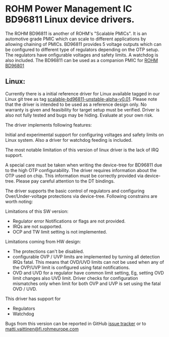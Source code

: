 # ROHM Power Management IC BD96811 Linux device drivers.

The ROHM BD96811 is another of ROHM's "Scalable PMICs". It is an automotive grade PMIC which can scale to different applications by allowing chaining of PMICs. BD96811 provides 5 voltage outputs which can be configured to different type of regulators depending on the OTP setup. The regulators have onfigurable voltages and safety limits. A watchdog is also included. The BD96811 can be used as a companion PMIC for [ROHM BD96801](../BD96801)

## Linux:

Currently there is a initial reference driver for Linux available tagged in our Linux git tree as tag [scalable-bd96811-unstable-alpha-v0.01](https://github.com/RohmSemiconductor/Linux-Kernel-PMIC-Drivers/releases/tag/scalable-bd96811-unstable-alpha-v0.01).
Please note that the driver is intended to be used as a reference design only. No warranty is given and feasibility for target setup must be verified. Driver is also not fully tested and bugs may be hiding. Evaluate at your own risk.

The driver implements following features:

Initial and experimental support for configuring voltages and safety limits on Linux system. Also a driver for watchdog feeding is included.

The most notable limitation of this version of linux driver is the lack of IRQ support.

A special care must be taken when writing the device-tree for BD96811 due to the
high OTP configurability. The driver requires information about the OTP used
on chip. This information must be correctly provided via device-tree. Please pay
careful attention to the DT bindings.

The driver supports the basic control of regulators and configuring
Over/Under-voltage protections via device-tree. Following constrains are worth
noting:

Limitations of this SW version:
- Regulator error Notifications or flags are not provided.
- IRQs are not supported.
- OCP and TW limit setting is not implemented.

Limitations coming from HW design:

- The protections can't be disabled.
- configurable OVP / UVP limits are implemented by turning all detection IRQs
  fatal. This means that OVD/UVD limits can not be used when any of the OVP/UVP
   limit is configured using fatal notifications.
- OVD and UVD for a regulator have common limit setting, Eg, setting OVD limit
  changes also UVD limit. Driver checks for configuration mismatches only when
  limit for both OVP and UVP is set using the fatal OVD / UVD.

This driver has support for
* Regulators
* Watchdog

Bugs from this version can be reported in GitHub [issue tracker](https://github.com/RohmSemiconductor/Linux-Kernel-PMIC-Drivers/issues) or to matti.vaittinen@fi.rohmeurope.com
